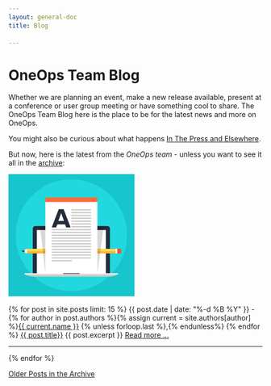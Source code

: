 ```yaml
---
layout: general-doc
title: Blog

---
```


<h1 class="yellow">OneOps Team Blog</h1>
<div>
 <div class="col-md-8">
 <p>Whether we are planning an event, make a new release available, present at a conference or user group meeting or
 have something cool to share. The OneOps Team Blog here is the place to be for the latest news and more on OneOps.</p>
 <p>You might also be curious about what happens <a href="/general/in-the-press.html">In The Press and Elsewhere</a>.</p>
 <p>But now, here is the latest from the <em>OneOps team</em> - unless you want to see it all in the 
 <a href="./archive.html">archive</a>:</p>
 </div>
 <div class="col-md-4"> <img src="/assets/img/blogging.jpg"/></div>
</div>

{% for post in site.posts limit: 15 %}
{{ post.date | date: "%-d %B %Y" }} -
{% for author in post.authors %}{% assign current = site.authors[author] %}<a href="{{ current.web }}">{{ current.name }}</a>
{% unless forloop.last %},{% endunless%}
{% endfor %}
<a href="{{ post.url }}" class="blogtitle">{{ post.title}}</a>
{{ post.excerpt }}
<a href="{{ post.url }}">Read more ...</a>
<hr>
{% endfor %}

<p><a href="./archive.html">Older Posts in the Archive</a></p>
